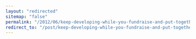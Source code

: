 ```yaml
---
layout: "redirected"
sitemap: "false"
permalink: "/2012/06/keep-developing-while-you-fundraise-and-put-together-your-round/"
redirect_to: "/post/keep-developing-while-you-fundraise-and-put-together-your-round/"
---
```




